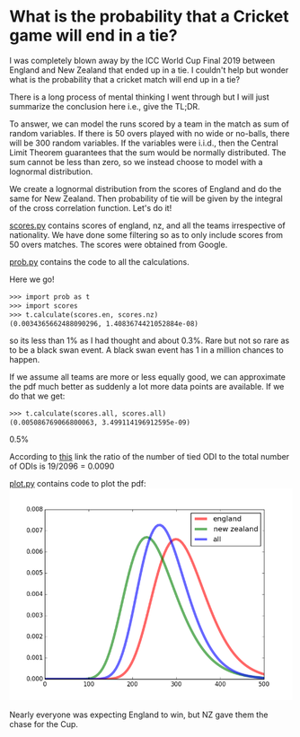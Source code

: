 # What is the probability that a Cricket game will end in a tie?

I was completely blown away by the ICC World Cup Final 2019 between England and New Zealand that ended up in a tie. I couldn't help but wonder what is the probability that a cricket match will end up in a tie?

There is a long process of mental thinking I went through but I will just summarize the conclusion here i.e., give the TL;DR.

To answer, we can model the runs scored by a team in the match as sum of random variables. If there is 50 overs played with no wide or no-balls, there will be 300 random variables. If the variables were i.i.d., then the Central Limit Theorem guarantees that the sum would be normally distributed. The sum cannot be less than zero, so we instead choose to model with a lognormal distribution.

We create a lognormal distribution from the scores of England and do the same for New Zealand. Then probability of tie will be given by the integral of the cross correlation function. Let's do it!

[scores.py](scores.py) contains scores of england, nz, and all the teams irrespective of nationality. We have done some filtering so as to only include scores from 50 overs matches. The scores were obtained from Google.

[prob.py](prob.py) contains the code to all the calculations.

Here we go!

```
>>> import prob as t
>>> import scores
>>> t.calculate(scores.en, scores.nz)
(0.0034365662488090296, 1.4083674421052884e-08)
```
so its less than 1% as I had thought and about 0.3%. Rare but not so rare as to be a black swan event. A black swan event has 1 in a million chances to happen.

If we assume all teams are more or less equally good, we can approximate the pdf much better as suddenly a lot more data points are available. If we do that we get:

```
>>> t.calculate(scores.all, scores.all)
(0.005086769066800063, 3.499114196912595e-09)
```

0.5%

According to [this](https://math.stackexchange.com/questions/3295415/what-is-the-probability-that-a-cricket-match-will-end-up-in-a-tie) link the ratio of the number of tied ODI to the total number of ODIs is 19/2096 = 0.0090 

[plot.py](plot.py) contains code to plot the pdf:
![Probability Distribution](pdf.png "Probability Distribution of Runs")

Nearly everyone was expecting England to win, but NZ gave them the chase for the Cup.

